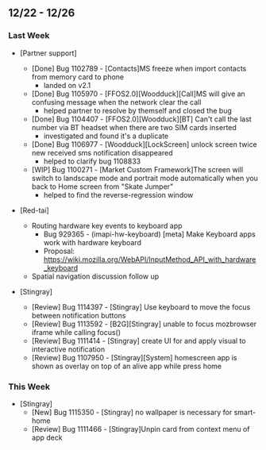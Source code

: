 ## 12/22 - 12/26 ##

### Last Week ###

* [Partner support]
    - [Done] Bug 1102789 - [Contacts]MS freeze when import contacts from memory card to phone
        - landed on v2.1
    - [Done] Bug 1105970 - [FFOS2.0][Woodduck][Call]MS will give an confusing message when the network clear the call
        - helped partner to resolve by themself and closed the bug
    - [Done] Bug 1104407 - [FFOS2.0][Woodduck][BT] Can't call the last number via BT headset when there are two SIM cards inserted
        - investigated and found it's a duplicate
    - [Done] Bug 1106977 - [Woodduck][LockScreen] unlock screen twice new received sms notification disappeared
        - helped to clarify bug 1108833
    - [WIP] Bug 1100271 - [Market Custom Framework]The screen will switch to landscape mode and portrait mode automatically when you back to Home screen from "Skate Jumper"
        - helped to find the reverse-regression window

* [Red-tai]
    - Routing hardware key events to keyboard app
        - Bug 929365 - (imapi-hw-keyboard) [meta] Make Keyboard apps work with hardware keyboard
        - Proposal: https://wiki.mozilla.org/WebAPI/InputMethod_API_with_hardware_keyboard
    - Spatial navigation discussion follow up

* [Stingray]
    - [Review] Bug 1114397 - [Stingray] Use keyboard to move the focus between notification buttons
    - [Review] Bug 1113592 - [B2G][Stingray] unable to focus mozbrowser iframe while calling focus()
    - [Review] Bug 1111414 - [Stingray] create UI for and apply visual to interactive notification
    - [Review] Bug 1107950 - [Stingray][System] homescreen app is shown as overlay on top of an alive app while press home

### This Week ###

* [Stingray]
    - [New] Bug 1115350 - [Stingray] no wallpaper is necessary for smart-home
    - [Review] Bug 1111466 - [Stingray]Unpin card from context menu of app deck
